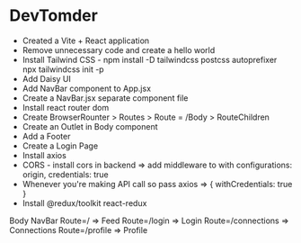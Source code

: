 # DevTomder

- Created a Vite + React application
- Remove unnecessary code and create a hello world
- Install Tailwind CSS - npm install -D tailwindcss postcss autoprefixer npx tailwindcss init -p
- Add Daisy UI
- Add NavBar component to App.jsx
- Create a NavBar.jsx separate component file
- Install react router dom
- Create BrowserRounter > Routes > Route = /Body > RouteChildren
- Create an Outlet in Body component
- Add a Footer
- Create a Login Page
- Install axios
- CORS - install cors in backend => add middleware to with configurations: origin, credentials: true
- Whenever you're making API call so pass axios => { withCredentials: true }
- Install @redux/toolkit react-redux

Body
    NavBar
    Route=/ => Feed
    Route=/login => Login
    Route=/connections => Connections
    Route=/profile => Profile